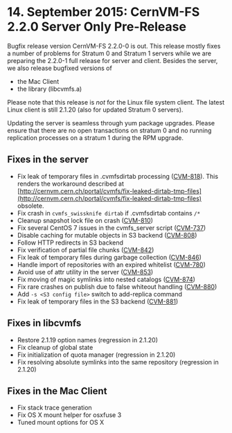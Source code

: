 # 14. September 2015: CernVM-FS 2.2.0 Server Only Pre-Release

Bugfix release version CernVM-FS 2.2.0-0 is out.  This release mostly fixes a number of problems for Stratum 0 and Stratum 1 servers while we are preparing the 2.2.0-1 full release for server and client.  Besides the server, we also release bugfixed versions of

  - the Mac Client
  - the library (libcvmfs.a)

Please note that this release is _not_ for the Linux file system client.  The latest Linux client is still 2.1.20 (also for updated Stratum 0 servers).

Updating the server is seamless through yum package upgrades.  Please ensure that there are no open transactions on stratum 0 and no running replication processes on a stratum 1 during the RPM upgrade.

## Fixes in the server

  - Fix leak of temporary files in .cvmfsdirtab processing ([CVM-818](https://sft.its.cern.ch/jira/browse/CVM-818)). This renders the workaround described at [http://cernvm.cern.ch/portal/cvmfs/fix-leaked-dirtab-tmp-files](http://cernvm.cern.ch/portal/cvmfs/fix-leaked-dirtab-tmp-files) obsolete.
  - Fix crash in `cvmfs_swissknife dirtab` if .cvmfsdirtab contains `/*`
  - Cleanup snapshot lock file on crash ([CVM-810](https://sft.its.cern.ch/jira/browse/CVM-810))
  - Fix several CentOS 7 issues in the cvmfs_server script ([CVM-737](https://sft.its.cern.ch/jira/browse/CVM-737))
  - Disable caching for mutable objects in S3 backend ([CVM-808](https://sft.its.cern.ch/jira/browse/CVM-808))
  - Follow HTTP redirects in S3 backend
  - Fix verification of partial file chunks ([CVM-842](https://sft.its.cern.ch/jira/browse/CVM-842))
  - Fix leak of temporary files during garbage collection ([CVM-846](https://sft.its.cern.ch/jira/browse/CVM-846))
  - Handle import of repositories with an expired whitelist ([CVM-780](https://sft.its.cern.ch/jira/browse/CVM-780))
  - Avoid use of attr utility in the server ([CVM-853](https://sft.its.cern.ch/jira/browse/CVM-853))
  - Fix moving of magic symlinks into nested catalogs ([CVM-874](https://sft.its.cern.ch/jira/browse/CVM-874))
  - Fix rare crashes on publish due to false whiteout handling ([CVM-880](https://sft.its.cern.ch/jira/browse/CVM-880))
  - Add `-s <S3 config file>` switch to add-replica command
  - Fix leak of temporary files in the S3 backend ([CVM-881](https://sft.its.cern.ch/jira/browse/CVM-881))

## Fixes in libcvmfs

  - Restore 2.1.19 option names (regression in 2.1.20)
  - Fix cleanup of global state
  - Fix initialization of quota manager (regression in 2.1.20)
  - Fix resolving absolute symlinks into the same repository (regression in 2.1.20)

## Fixes in the Mac Client

  - Fix stack trace generation
  - Fix OS X mount helper for osxfuse 3
  - Tuned mount options for OS X

